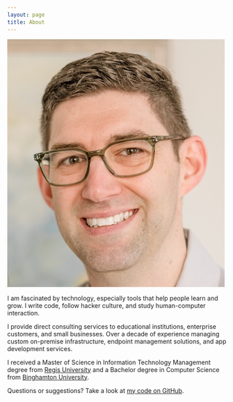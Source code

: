 ```yaml
---
layout: page
title: About
---
```


![This is a photo of me.](/assets/photo-about_me.jpg)

I am fascinated by technology, especially tools that help people learn and grow. I write code, follow hacker culture, and study human-computer interaction.

I provide direct consulting services to educational institutions, enterprise customers, and small businesses. Over a decade of experience managing custom on-premise infrastructure, endpoint management solutions, and app development services.

I received a Master of Science in Information Technology Management degree from [Regis University](https://www.regis.edu) and a Bachelor degree in Computer Science from [Binghamton University](https://www.binghamton.edu).  

Questions or suggestions? Take a look at [my code on GitHub](https://github.com/andrewburger).
